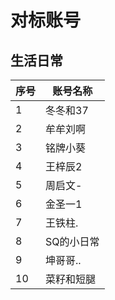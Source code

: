 # 对标账号

## 生活日常

| 序号 | 账号名称 | 
| --- | --- |
| 1| 冬冬和37 |
| 2 | 牟牟刘啊|
| 3 | 铭牌小葵 |
| 4 | 王梓辰2 |
| 5 | 周启文- |
| 6 | 金圣一1|
| 7 | 王铁柱.|
| 8 |  SQ的小日常|
| 9 | 坤哥哥..|
| 10 | 菜籽和短腿 | 
